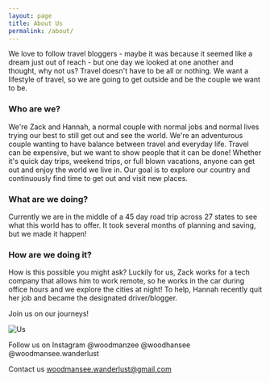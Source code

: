 ```yaml
---
layout: page
title: About Us
permalink: /about/
---
```

We love to follow travel bloggers - maybe it was because it seemed like a dream just out of reach - but one day we looked at one another and thought, why not us? Travel doesn't have to be all or nothing. We want a lifestyle of travel, so we are going to get outside and be the couple we want to be.

### Who are we?

We're Zack and Hannah, a normal couple with normal jobs and normal lives trying our best to still get out and see the world. We're an adventurous couple wanting to have balance between travel and everyday life. Travel can be expensive, but we want to show people that it can be done! Whether it's quick day trips, weekend trips, or full blown vacations, anyone can get out and enjoy the world we live in. Our goal is to explore our country and continuously find time to get out and visit new places.

### What are we doing?

Currently we are in the middle of a 45 day road trip across 27 states to see what this world has to offer. It took several months of planning and saving, but we made it happen!

### How are we doing it?

How is this possible you might ask? Luckily for us, Zack works for a tech company that allows him to work remote, so he works in the car during office hours and we explore the cities at night! To help, Hannah recently quit her job and became the designated driver/blogger.

Join us on our journeys!

![Us](http://i.imgur.com/fzC5829.jpg)

Follow us on Instagram
@woodmanzee
@woodhansee
@woodmansee.wanderlust

Contact us
woodmansee.wanderlust@gmail.com
